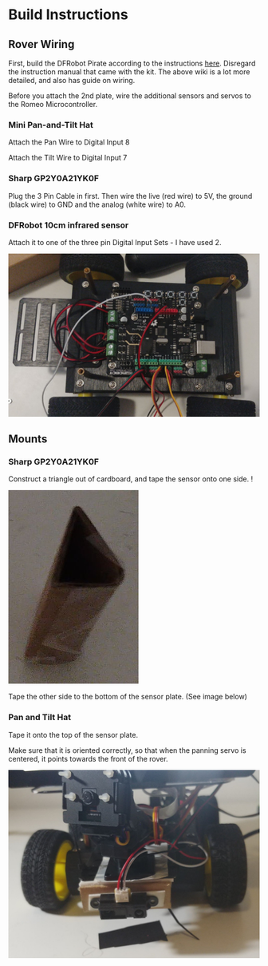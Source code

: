 # Build Instructions 

## Rover Wiring

First, build the DFRobot Pirate according to the instructions [here](https://www.dfrobot.com/wiki/index.php/Pirate_4WD_Mobile_Platform_SKU:ROB0003). Disregard the instruction manual that came with the kit. The above wiki is a lot more detailed, and also has guide on wiring.  

Before you attach the 2nd plate, wire the additional sensors and servos to the Romeo Microcontroller. 

### Mini Pan-and-Tilt Hat 

Attach the Pan Wire to Digital Input 8

Attach the Tilt Wire to Digital Input 7


### Sharp GP2Y0A21YK0F 

Plug the 3 Pin Cable in first. Then wire the live (red wire) to 5V, the ground (black wire) to GND and the analog (white wire) to A0. 

### DFRobot 10cm infrared sensor

Attach it to one of the three pin Digital Input Sets - I have used 2. 

![Wiring](images/wiring.jpg)

## Mounts 

### Sharp GP2Y0A21YK0F 

Construct a triangle out of cardboard, and tape the sensor onto one side. !

![Cardboard](images/cardboard.jpg)

Tape the other side to the bottom of the sensor plate. (See image below)

### Pan and Tilt Hat 

Tape it onto the top of the sensor plate. 

Make sure that it is oriented correctly, so that when the panning servo is centered, it points towards the front of the rover. 

![Sensor Plate](images/sensor_plate.jpg)

